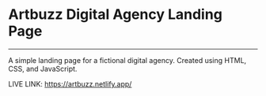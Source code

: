 # Artbuzz Digital Agency Landing Page
___
A simple landing page for a fictional digital agency.
Created using HTML, CSS, and JavaScript.

LIVE LINK: https://artbuzz.netlify.app/
